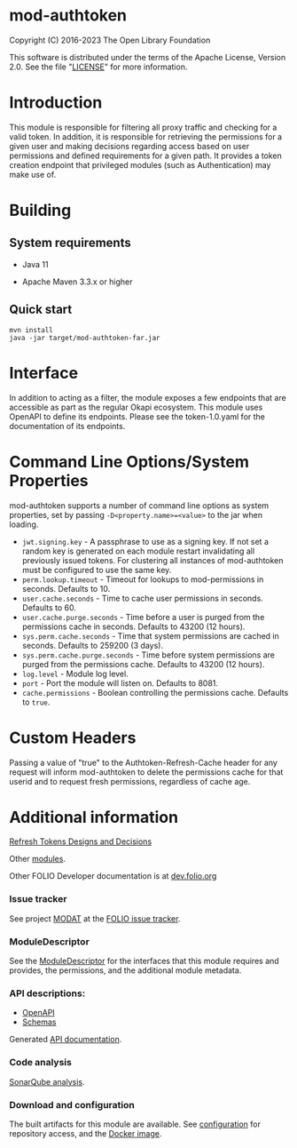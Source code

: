 # mod-authtoken

Copyright (C) 2016-2023 The Open Library Foundation

This software is distributed under the terms of the Apache License,
Version 2.0. See the file "[LICENSE](LICENSE)" for more information.

# Introduction

This module is responsible for filtering all proxy traffic and checking for a
valid token. In addition, it is responsible for retrieving the permissions for
a given user and making decisions regarding access based on user permissions
and defined requirements for a given path. It provides a token creation endpoint
that privileged modules (such as Authentication) may make use of.

# Building

## System requirements

* Java 11

* Apache Maven 3.3.x or higher

## Quick start

    mvn install
    java -jar target/mod-authtoken-far.jar

# Interface

In addition to acting as a filter, the module exposes a few endpoints that are accessible as part as the regular Okapi ecosystem. This module uses OpenAPI to define its endpoints. Please see the token-1.0.yaml for the documentation of its endpoints.

# Command Line Options/System Properties

mod-authtoken supports a number of command line options as system properties, set by passing `-D<property.name>=<value>` to the jar when loading.

* `jwt.signing.key` - A passphrase to use as a signing key. If not set a random key is generated on each module restart invalidating all previously issued tokens. For clustering all instances of mod-authtoken must be configured to use the same key.
* `perm.lookup.timeout` - Timeout for lookups to mod-permissions in seconds. Defaults to 10.
* `user.cache.seconds` - Time to cache user permissions in seconds. Defaults to 60.
* `user.cache.purge.seconds` - Time before a user is purged from the permissions cache in seconds. Defaults to 43200 (12 hours).
* `sys.perm.cache.seconds` - Time that system permissions are cached in seconds. Defaults to 259200 (3 days).
* `sys.perm.cache.purge.seconds` - Time before system permissions are purged from the permissions cache. Defaults to 43200 (12 hours).
* `log.level` - Module log level.
* `port` - Port the module will listen on. Defaults to 8081.
* `cache.permissions` - Boolean controlling the permissions cache. Defaults to `true`.

# Custom Headers

Passing a value of "true" to the Authtoken-Refresh-Cache header for any request will inform mod-authtoken to delete the permissions cache for that userid and to request fresh permissions, regardless of cache age.

# Additional information

[Refresh Tokens Designs and Decisions](https://wiki.folio.org/display/DD/Refresh+Tokens)

Other [modules](https://dev.folio.org/source-code/#server-side).

Other FOLIO Developer documentation is at [dev.folio.org](https://dev.folio.org/)

### Issue tracker

See project [MODAT](https://issues.folio.org/browse/MODAT)
at the [FOLIO issue tracker](https://dev.folio.org/guidelines/issue-tracker/).

### ModuleDescriptor

See the [ModuleDescriptor](descriptors/ModuleDescriptor-template.json)
for the interfaces that this module requires and provides, the permissions,
and the additional module metadata.

### API descriptions:

 * [OpenAPI](src/main/resources/openapi/)
 * [Schemas](src/main/resources/openapi/schemas/)

Generated [API documentation](https://dev.folio.org/reference/api/#mod-authtoken).


### Code analysis

[SonarQube analysis](https://sonarcloud.io/dashboard?id=org.folio%3Amod-authtoken).

### Download and configuration

The built artifacts for this module are available.
See [configuration](https://dev.folio.org/download/artifacts) for repository access,
and the [Docker image](https://hub.docker.com/r/folioorg/mod-authtoken/).
